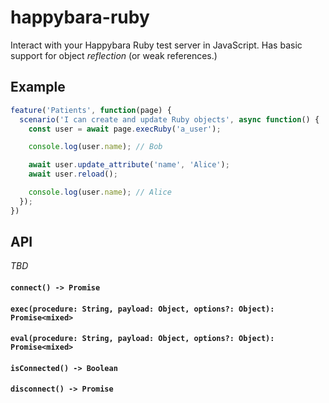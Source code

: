 # happybara-ruby

Interact with your Happybara Ruby test server in JavaScript. Has basic support
for object _reflection_ (or weak references.)

## Example

```javascript
feature('Patients', function(page) {
  scenario('I can create and update Ruby objects', async function() {
    const user = await page.execRuby('a_user');

    console.log(user.name); // Bob

    await user.update_attribute('name', 'Alice');
    await user.reload();

    console.log(user.name); // Alice    
  });
})
```

## API

_TBD_

#### `connect() -> Promise`
#### `exec(procedure: String, payload: Object, options?: Object): Promise<mixed>`
#### `eval(procedure: String, payload: Object, options?: Object): Promise<mixed>`
#### `isConnected() -> Boolean`
#### `disconnect() -> Promise`
